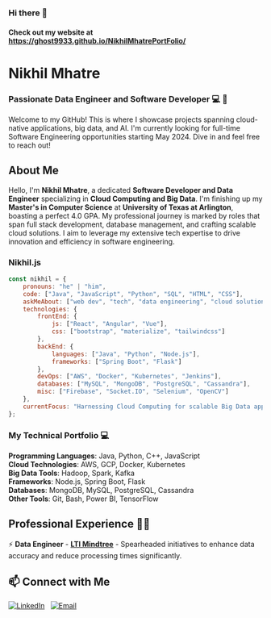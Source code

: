 
### Hi there 👋
#### Check out my website at https://ghost9933.github.io/NikhilMhatrePortFolio/

# Nikhil Mhatre
### Passionate Data Engineer and Software Developer 💻 💖
Welcome to my GitHub! This is where I showcase projects spanning cloud-native applications, big data, and AI. I'm currently looking for full-time Software Engineering opportunities starting May 2024. Dive in and feel free to reach out!

## About Me
Hello, I'm **Nikhil Mhatre**, a dedicated **Software Developer and Data Engineer** specializing in **Cloud Computing and Big Data**. I'm finishing up my **Master's in Computer Science** at **University of Texas at Arlington**, boasting a perfect 4.0 GPA. My professional journey is marked by roles that span full stack development, database management, and crafting scalable cloud solutions. I aim to leverage my extensive tech expertise to drive innovation and efficiency in software engineering.

### Nikhil.js

```javascript
const nikhil = {
    pronouns: "he" | "him",
    code: ["Java", "JavaScript", "Python", "SQL", "HTML", "CSS"],
    askMeAbout: ["web dev", "tech", "data engineering", "cloud solutions", "AI"],
    technologies: {
        frontEnd: {
            js: ["React", "Angular", "Vue"],
            css: ["bootstrap", "materialize", "tailwindcss"]
        },
        backEnd: {
            languages: ["Java", "Python", "Node.js"],
            frameworks: ["Spring Boot", "Flask"]
        },
        devOps: ["AWS", "Docker", "Kubernetes", "Jenkins"],
        databases: ["MySQL", "MongoDB", "PostgreSQL", "Cassandra"],
        misc: ["Firebase", "Socket.IO", "Selenium", "OpenCV"]
    },
    currentFocus: "Harnessing Cloud Computing for scalable Big Data applications"
};
```

### My Technical Portfolio 💻

**Programming Languages**: Java, Python, C++, JavaScript  
**Cloud Technologies**: AWS, GCP, Docker, Kubernetes  
**Big Data Tools**: Hadoop, Spark, Kafka  
**Frameworks**: Node.js, Spring Boot, Flask  
**Databases**: MongoDB, MySQL, PostgreSQL, Cassandra  
**Other Tools**: Git, Bash, Power BI, TensorFlow  

## Professional Experience 👨‍💼

⚡ **Data Engineer** - [**LTI Mindtree**](https://www.ltimindtree.com/) - Spearheaded initiatives to enhance data accuracy and reduce processing times significantly.

## 📫 Connect with Me

[![LinkedIn](https://img.shields.io/badge/LinkedIn-Nikhil_Mhatre-blue?style=flat&logo=linkedin&labelColor=blue)](https://www.linkedin.com/in/nikhil-mhatre-365785191) &nbsp; 
[![Email](https://img.shields.io/badge/Email-mhatrenikhil36%40gmail.com-red?style=flat&logo=gmail&logoColor=white)](mailto:mhatrenikhil36@gmail.com)

